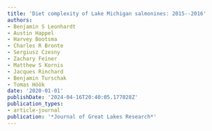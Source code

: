 ```yaml
---
title: 'Diet complexity of Lake Michigan salmonines: 2015--2016'
authors:
- Benjamin S Leonhardt
- Austin Happel
- Harvey Bootsma
- Charles R Bronte
- Sergiusz Czesny
- Zachary Feiner
- Matthew S Kornis
- Jacques Rinchard
- Benjamin Turschak
- Tomas Höök
date: '2020-01-01'
publishDate: '2024-04-16T20:40:05.177028Z'
publication_types:
- article-journal
publication: '*Journal of Great Lakes Research*'
---
```

